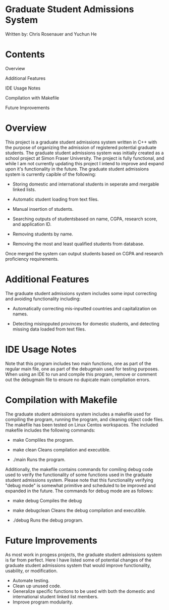 # Graduate Student Admissions System
Written by: Chris Rosenauer and Yuchun He


# Contents

 Overview
 
 Additional Features
 
 IDE Usage Notes
 
 Compilation with Makefile
 
 Future Improvements


# Overview

This project is a graduate student admissions system written in C++
with the purpose of organizing the admission of registered potential
graduate students. The graduate student admissions system was initially
created as a school project at Simon Fraser University. The project is
fully functional, and while I am not currently updating this project I
intend to improve and expand upon it's functionality in the future.
The graduate student admissions system is currently capible of the following:

 * Storing domestic and international students in seperate amd mergable
   linked lists.
   
 * Automatic student loading from text files.
 
 * Manual insertion of students.
 
 * Searching outputs of studentsbased on name, CGPA, research score,
   and application ID.
   
 * Removing students by name.
 
 * Removing the most and least qualified students from database.

Once merged the system can output students based on CGPA and research
proficiency requirements.


# Additional Features

The graduate student admissions system includes some input correcting and
avoiding functionality including:

 * Automatically correcting mis-inputted countries and capitalization on
   names.
   
 * Detecting misinpputed provinces for domestic students, and detecting
   missing data loaded from text files.


# IDE Usage Notes

Note that this program includes two main functions, one as part of the
regular main file, one as part of the debugmain used for testing
purposes. When using an IDE to run and compile this program, remove or 
comment out the debugmain file to ensure no dupicate main compliation
errors.


# Compilation with Makefile

The graduate student admissions system includes a makefile used for
compiling the program, running the program, and cleaning object code
files. The makefile has been tested on Linux Centos workspaces.
The included makefile includes the following commands:

 * make
   Compliles the program.

 * make clean
   Cleans compilation and executible.
   
 * ./main
   Runs the program.

Additionally, the makefile contains commands for comiling debug code used
to verify the functionality of some functions used in the graduate student
admissions system. Please note that this functionality verifying "debug
mode" is somewhat primitive and scheduled to be improved and expanded in
the future. The commands for debug mode are as follows:

 * make debug
   Compiles the debug
 
 * make debugclean
   Cleans the debug compilation and executible.
   
 * ./debug
   Runs the debug program.
   
   
# Future Improvements

As most work in progess projects, the graduate student admissions
system is far from perfect. Here I have listed some of potential
changes of the graduate student admissions system that would
improve functionality, usability, or modification.

 * Automate testing.
 * Clean up unused code.
 * Generalize specific functions to be used with both the domestic
   and international student linked list members.
 * Improve program modularity.
   
